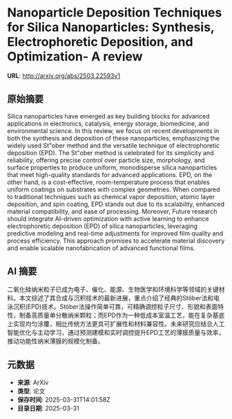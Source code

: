 # Nanoparticle Deposition Techniques for Silica Nanoparticles: Synthesis, Electrophoretic Deposition, and Optimization- A review

**URL**: http://arxiv.org/abs/2503.22593v1

## 原始摘要

Silica nanoparticles have emerged as key building blocks for advanced
applications in electronics, catalysis, energy storage, biomedicine, and
environmental science. In this review, we focus on recent developments in both
the synthesis and deposition of these nanoparticles, emphasizing the widely
used St\"ober method and the versatile technique of electrophoretic deposition
(EPD). The St\"ober method is celebrated for its simplicity and reliability,
offering precise control over particle size, morphology, and surface properties
to produce uniform, monodisperse silica nanoparticles that meet high-quality
standards for advanced applications. EPD, on the other hand, is a
cost-effective, room-temperature process that enables uniform coatings on
substrates with complex geometries. When compared to traditional techniques
such as chemical vapor deposition, atomic layer deposition, and spin coating,
EPD stands out due to its scalability, enhanced material compatibility, and
ease of processing. Moreover, Future research should integrate AI-driven
optimization with active learning to enhance electrophoretic deposition (EPD)
of silica nanoparticles, leveraging predictive modeling and real-time
adjustments for improved film quality and process efficiency. This approach
promises to accelerate material discovery and enable scalable nanofabrication
of advanced functional films.


## AI 摘要

二氧化硅纳米粒子已成为电子、催化、能源、生物医学和环境科学等领域的关键材料。本文综述了其合成与沉积技术的最新进展，重点介绍了经典的Stöber法和电泳沉积(EPD)技术。Stöber法操作简单可靠，可精确调控粒子尺寸、形貌和表面特性，制备高质量单分散纳米颗粒；而EPD作为一种低成本室温工艺，能在复杂基底上实现均匀涂覆，相比传统方法更具可扩展性和材料兼容性。未来研究应结合人工智能优化与主动学习，通过预测建模和实时调控提升EPD工艺的薄膜质量与效率，推动功能性纳米薄膜的规模化制备。

## 元数据

- **来源**: ArXiv
- **类型**: 论文
- **保存时间**: 2025-03-31T14:01:58Z
- **目录日期**: 2025-03-31
